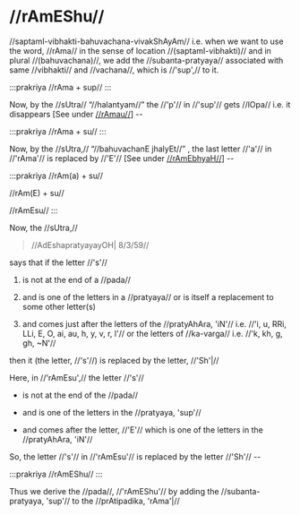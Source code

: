 # //rAmEShu//

//saptamI-vibhakti-bahuvachana-vivakShAyAm// i.e. when we want to use
the word, //rAma// in the sense of location //(saptamI-vibhakti)// and
in plural //(bahuvachana)//, we add the //subanta-pratyaya// associated
with same //vibhakti// and //vachana//, which is //'sup',// to it.

:::prakriya
//rAma + sup//
:::

Now, by the //sUtra// “//halantyam//” the //'p'// in //'sup'// gets
//lOpa// i.e. it disappears \[See under
[//rAmau//](#/lsk/subanta/raama-sabdah/raama-2-2)] --

:::prakriya
//rAma + su//
:::

Now, by the //sUtra,// “//bahuvachanE jhalyEt//” , the last letter
//'a'// in //'rAma'// is replaced by //'E'// \[See under
[//rAmEbhyaH//](#/lsk/subanta/raama-sabdah/raama-4-3)] --

:::prakriya
//rAm(a) + su//

//rAm(E) + su//

//rAmEsu//
:::

Now, the //sUtra,//

> //AdEshapratyayayOH| 8/3/59//

says that if the letter //'s'//

1. is not at the end of a //pada//

2. and is one of the letters in a //pratyaya// or is itself a
   replacement to some other letter(s)

3. and comes just after the letters of the //pratyAhAra, 'iN'// i.e.
   //'i, u, RRi, LLi, E, O, ai, au, h, y, v, r, l'// or the
   letters of //ka-varga// i.e. //'k, kh, g, gh, ~N'//

then it (the letter, //'s'//) is replaced by the letter, //'Sh'|//

Here, in //'rAmEsu',// the letter //'s'//

- is not at the end of the //pada//

- and is one of the letters in the //pratyaya, 'sup'//

- and comes after the letter, //'E'// which is one of the letters in
  the //pratyAhAra, 'iN'//

So, the letter //'s'// in //'rAmEsu'// is replaced by the letter
//'Sh'// --

:::prakriya
//rAmEShu//
:::

Thus we derive the //pada//, //'rAmEShu'// by adding the
//subanta-pratyaya, 'sup'// to the //prAtipadika, 'rAma'|//
<!--stackedit_data:
eyJoaXN0b3J5IjpbNzU0MjExNDQ2XX0=
-->
